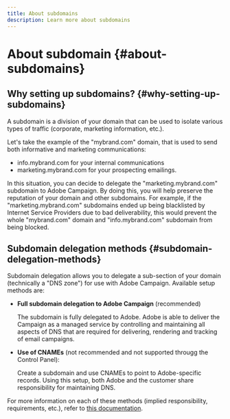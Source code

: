 ```yaml
---
title: About subdomains
description: Learn more about subdomains
---
```


# About subdomain {#about-subdomains}

## Why setting up subdomains? {#why-setting-up-subdomains}

A subdomain is a division of your domain that can be used to isolate various types of traffic (corporate, marketing information, etc.).

Let's take the example of the "mybrand.com" domain, that is used to send both informative and marketing communications:

* info.mybrand.com for your internal communications
* marketing.mybrand.com for your prospecting emailings.

In this situation, you can decide to delegate the "marketing.mybrand.com" subdomain to Adobe Campaign. By doing this, you will help preserve the reputation of your domain and other subdomains. For example, if the "marketing.mybrand.com" subdomains ended up being blacklisted by Internet Service Providers due to bad deliverability, this would prevent the whole "mybrand.com" domain and "info.mybrand.com" subdomain from being blocked.

## Subdomain delegation methods {#subdomain-delegation-methods}

Subdomain delegation allows you to delegate a sub-section of your domain (technically a "DNS zone") for use with Adobe Campaign. Available setup methods are:

* **Full subdomain delegation to Adobe Campaign** (recommended)

    The subdomain is fully delegated to Adobe. Adobe is able to deliver the Campaign as a managed service by controlling and maintaining all aspects of DNS that are required for delivering, rendering and tracking of email campaigns.

* **Use of CNAMEs** (not recommended and not supported througg the Control Panel):

    Create a subdomain and use CNAMEs to point to Adobe-specific records. Using this setup, both Adobe and the customer share responsibility for maintaining DNS.

For more information on each of these methods (implied responsibility, requirements, etc.), refer to [this documentation](https://helpx.adobe.com/campaign/kb/domain-name-delegation.html).
